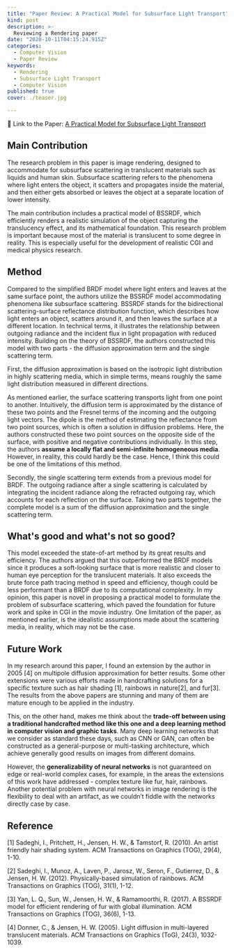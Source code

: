 ```yaml
---
title: "Paper Review: A Practical Model for Subsurface Light Transport"
kind: post
description: >-
  Reviewing a Rendering paper
date: "2020-10-11T04:15:24.915Z"
categories:
  - Computer Vision
  - Paper Review
keywords:
  - Rendering
  - Subsurface Light Transport
  - Computer Vision
published: true
cover: ./teaser.jpg

---
```


📖 Link to the Paper: [A Practical Model for Subsurface Light Transport](https://graphics.stanford.edu/papers/bssrdf/bssrdf.pdf)

## Main Contribution

The research problem in this paper is image rendering, designed to accommodate for subsurface scattering in translucent materials such as liquids and human skin. Subsurface scattering refers to the phenomena where light enters the object, it scatters and propagates inside the material, and then either gets absorbed or leaves the object at a separate location of lower intensity. 

The main contribution includes a practical model of BSSRDF, which efficiently renders a realistic simulation of the object capturing the translucency effect, and its mathematical foundation. This research problem is important because most of the material is translucent to some degree in reality. This is especially useful for the development of realistic CGI and medical physics research.


## Method

Compared to the simplified BRDF model where light enters and leaves at the same surface point, the authors utilize the BSSRDF model accommodating phenomena like subsurface scattering. BSSRDF stands for the bidirectional scattering-surface reflectance distribution function, which describes how light enters an object, scatters around it, and then leaves the surface at a different location. In technical terms, it illustrates the relationship between outgoing radiance and the incident flux in light propagation with reduced intensity. Building on the theory of BSSRDF, the authors constructed this model with two parts - the diffusion approximation term and the single scattering term. 

First, the diffusion approximation is based on the isotropic light distribution in highly scattering media, which in simple terms, means roughly the same light distribution measured in different directions. 

As mentioned earlier, the surface scattering transports light from one point to another. Intuitively, the diffusion term is approximated by the distance of these two points and the Fresnel terms of the incoming and the outgoing light vectors. The dipole is the method of estimating the reflectance from two point sources, which is often a solution in diffusion problems. Here, the authors constructed these two point sources on the opposite side of the surface, with positive and negative contributions individually. In this step, the authors <b>assume a locally flat and semi-infinite homogeneous media</b>. However, in reality, this could hardly be the case. Hence, I think this could be one of the limitations of this method. 

Secondly, the single scattering term extends from a previous model for BRDF. The outgoing radiance after a single scattering is calculated by integrating the incident radiance along the refracted outgoing ray, which accounts for each reflection on the surface. Taking two parts together, the complete model is a sum of the diffusion approximation and the single scattering term.


## What's good and what's not so good?

This model exceeded the state-of-art method by its great results and efficiency. The authors argued that this outperformed the BRDF models since it produces a soft-looking surface that is more realistic and closer to human eye perception for the translucent materials. It also exceeds the brute force path tracing method in speed and efficiency, though could be less performant than a BRDF due to its computational complexity. In my opinion, this paper is novel in proposing a practical model to formulate the problem of subsurface scattering, which paved the foundation for future work and spike in CGI in the movie industry. One limitation of the paper, as mentioned earlier, is the idealistic assumptions made about the scattering media, in reality, which may not be the case. 

## Future Work

In my research around this paper, I found an extension by the author in 2005 [4] on multipole diffusion approximation for better results. Some other extensions were various efforts made in handcrafting solutions for a specific texture such as hair shading [1], rainbows in nature[2], and fur[3]. The results from the above papers are stunning and many of them are mature enough to be applied in the industry. 

This, on the other hand, makes me think about the <b>trade-off between using a traditional handcrafted method like this one and a deep learning method in computer vision and graphic tasks</b>. Many deep learning networks that we consider as standard these days, such as CNN or GAN, can often be constructed as a general-purpose or multi-tasking architecture, which achieve generally good results on images from different domains. 

However, the <b>generalizability of neural networks</b> is not guaranteed on edge or real-world complex cases, for example, in the areas the extensions of this work have addressed - complex texture like fur, hair, rainbows. Another potential problem with neural networks in image rendering is the flexibility to deal with an artifact, as we couldn’t fiddle with the networks directly case by case.


## Reference

[1] Sadeghi, I., Pritchett, H., Jensen, H. W., & Tamstorf, R. (2010). An artist friendly hair shading system. ACM Transactions on Graphics (TOG), 29(4), 1-10.

[2] Sadeghi, I., Munoz, A., Laven, P., Jarosz, W., Seron, F., Gutierrez, D., & Jensen, H. W. (2012). Physically-based simulation of rainbows. ACM Transactions on Graphics (TOG), 31(1), 1-12.

[3] Yan, L. Q., Sun, W., Jensen, H. W., & Ramamoorthi, R. (2017). A BSSRDF model for efficient rendering of fur with global illumination. ACM Transactions on Graphics (TOG), 36(6), 1-13.

[4] Donner, C., & Jensen, H. W. (2005). Light diffusion in multi-layered translucent materials. ACM Transactions on Graphics (ToG), 24(3), 1032-1039.
